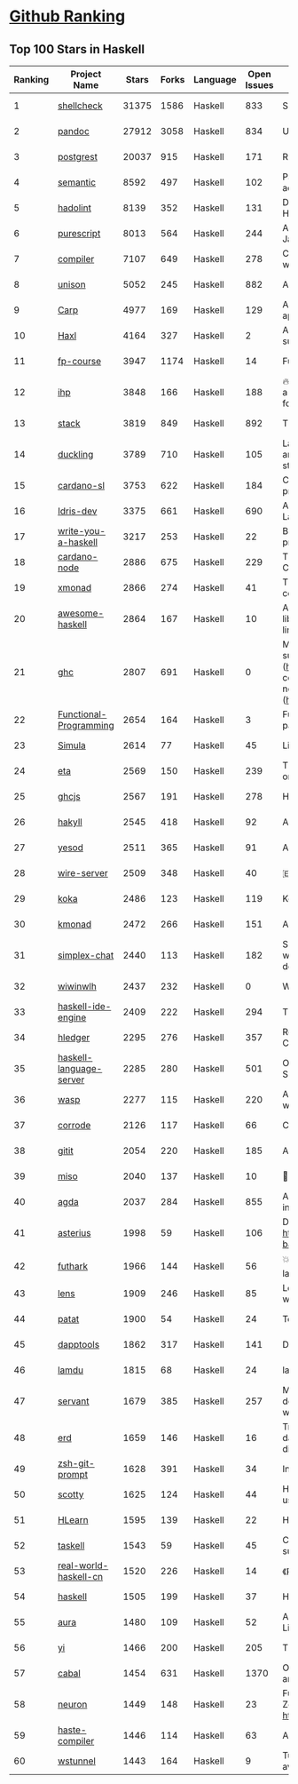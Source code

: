 [Github Ranking](../README.md)
==========

## Top 100 Stars in Haskell

| Ranking | Project Name | Stars | Forks | Language | Open Issues | Description | Last Commit |
| ------- | ------------ | ----- | ----- | -------- | ----------- | ----------- | ----------- |
| 1 | [shellcheck](https://github.com/koalaman/shellcheck) | 31375 | 1586 | Haskell | 833 | ShellCheck, a static analysis tool for shell scripts | 2023-02-05T14:14:42Z |
| 2 | [pandoc](https://github.com/jgm/pandoc) | 27912 | 3058 | Haskell | 834 | Universal markup converter | 2023-02-11T22:53:53Z |
| 3 | [postgrest](https://github.com/PostgREST/postgrest) | 20037 | 915 | Haskell | 171 | REST API for any Postgres database | 2023-02-10T19:23:28Z |
| 4 | [semantic](https://github.com/github/semantic) | 8592 | 497 | Haskell | 102 | Parsing, analyzing, and comparing source code across many languages | 2022-07-22T15:39:27Z |
| 5 | [hadolint](https://github.com/hadolint/hadolint) | 8139 | 352 | Haskell | 131 | Dockerfile linter, validate inline bash, written in Haskell | 2023-02-06T08:00:59Z |
| 6 | [purescript](https://github.com/purescript/purescript) | 8013 | 564 | Haskell | 244 | A strongly-typed language that compiles to JavaScript | 2023-02-05T08:51:45Z |
| 7 | [compiler](https://github.com/elm/compiler) | 7107 | 649 | Haskell | 278 | Compiler for Elm, a functional language for reliable webapps. | 2023-01-06T10:45:32Z |
| 8 | [unison](https://github.com/unisonweb/unison) | 5052 | 245 | Haskell | 882 | A friendly programming language from the future | 2023-02-12T02:17:18Z |
| 9 | [Carp](https://github.com/carp-lang/Carp) | 4977 | 169 | Haskell | 129 | A statically typed lisp, without a GC, for real-time applications. | 2023-02-03T10:18:45Z |
| 10 | [Haxl](https://github.com/facebook/Haxl) | 4164 | 327 | Haskell | 2 | A Haskell library that simplifies access to remote data, such as databases or web-based services.  | 2022-12-07T04:04:55Z |
| 11 | [fp-course](https://github.com/system-f/fp-course) | 3947 | 1174 | Haskell | 14 | Functional Programming Course | 2022-10-05T02:57:23Z |
| 12 | [ihp](https://github.com/digitallyinduced/ihp) | 3848 | 166 | Haskell | 188 | 🔥 The fastest way to build type safe web apps. IHP is a new batteries-included web framework optimized for longterm productivity and programmer happiness | 2023-02-11T09:50:02Z |
| 13 | [stack](https://github.com/commercialhaskell/stack) | 3819 | 849 | Haskell | 892 | The Haskell Tool Stack | 2023-02-08T01:05:10Z |
| 14 | [duckling](https://github.com/facebook/duckling) | 3789 | 710 | Haskell | 105 | Language, engine, and tooling for expressing, testing, and evaluating composable language rules on input strings. | 2023-01-31T07:59:07Z |
| 15 | [cardano-sl](https://github.com/input-output-hk/cardano-sl) | 3753 | 622 | Haskell | 184 | Cryptographic currency implementing Ouroboros PoS protocol | 2020-07-30T15:22:04Z |
| 16 | [Idris-dev](https://github.com/idris-lang/Idris-dev) | 3375 | 661 | Haskell | 690 | A Dependently Typed Functional Programming Language | 2023-02-05T22:32:04Z |
| 17 | [write-you-a-haskell](https://github.com/sdiehl/write-you-a-haskell) | 3217 | 253 | Haskell | 22 | Building a modern functional compiler from first principles. (http://dev.stephendiehl.com/fun/) | 2021-01-11T13:56:03Z |
| 18 | [cardano-node](https://github.com/input-output-hk/cardano-node) | 2886 | 675 | Haskell | 229 | The core component that is used to participate in a Cardano decentralised blockchain. | 2023-02-11T20:16:46Z |
| 19 | [xmonad](https://github.com/xmonad/xmonad) | 2866 | 274 | Haskell | 41 | The core of xmonad, a small but functional ICCCM-compliant tiling window manager | 2023-02-11T14:01:01Z |
| 20 | [awesome-haskell](https://github.com/krispo/awesome-haskell) | 2864 | 167 | Haskell | 10 | A collection of awesome Haskell links, frameworks, libraries and software. Inspired by awesome projects line. | 2022-12-15T14:45:10Z |
| 21 | [ghc](https://github.com/ghc/ghc) | 2807 | 691 | Haskell | 0 | Mirror of the Glasgow Haskell Compiler. Please submit issues and patches to GHC's Gitlab instance (https://gitlab.haskell.org/ghc/ghc). First time contributors are encouraged to get started with the newcomers info (https://gitlab.haskell.org/ghc/ghc/wikis/contributing). | 2023-02-11T23:37:15Z |
| 22 | [Functional-Programming](https://github.com/caiorss/Functional-Programming) | 2654 | 164 | Haskell | 3 | Functional Programming concepts, examples and patterns illustrated in Haskell, Ocaml and Python | 2019-08-06T22:00:55Z |
| 23 | [Simula](https://github.com/SimulaVR/Simula) | 2614 | 77 | Haskell | 45 | Linux VR Desktop | 2023-01-31T18:20:17Z |
| 24 | [eta](https://github.com/typelead/eta) | 2569 | 150 | Haskell | 239 | The Eta Programming Language, a dialect of Haskell on the JVM | 2022-07-31T17:14:19Z |
| 25 | [ghcjs](https://github.com/ghcjs/ghcjs) | 2567 | 191 | Haskell | 278 | Haskell to JavaScript compiler, based on GHC | 2023-01-21T23:46:36Z |
| 26 | [hakyll](https://github.com/jaspervdj/hakyll) | 2545 | 418 | Haskell | 92 | A static website compiler library in Haskell | 2023-02-11T19:38:43Z |
| 27 | [yesod](https://github.com/yesodweb/yesod) | 2511 | 365 | Haskell | 91 | A RESTful Haskell web framework built on WAI. | 2023-02-10T12:58:14Z |
| 28 | [wire-server](https://github.com/wireapp/wire-server) | 2509 | 348 | Haskell | 40 | 🇪🇺 Wire back-end services | 2023-02-11T20:55:21Z |
| 29 | [koka](https://github.com/koka-lang/koka) | 2486 | 123 | Haskell | 119 | Koka language compiler and interpreter | 2023-02-11T03:53:40Z |
| 30 | [kmonad](https://github.com/kmonad/kmonad) | 2472 | 266 | Haskell | 151 | An advanced keyboard manager | 2023-01-08T13:45:15Z |
| 31 | [simplex-chat](https://github.com/simplex-chat/simplex-chat) | 2440 | 113 | Haskell | 182 | SimpleX - the first messaging platform operating without user identifiers of any kind - 100% private by design! iOS and Android apps are released 📱! | 2023-02-11T23:25:05Z |
| 32 | [wiwinwlh](https://github.com/sdiehl/wiwinwlh) | 2437 | 232 | Haskell | 0 | What I Wish I Knew When Learning Haskell | 2022-02-25T06:38:14Z |
| 33 | [haskell-ide-engine](https://github.com/haskell/haskell-ide-engine) | 2409 | 222 | Haskell | 294 | The engine for haskell ide-integration. Not an IDE | 2020-12-23T06:21:46Z |
| 34 | [hledger](https://github.com/simonmichael/hledger) | 2295 | 276 | Haskell | 357 | Robust, fast, intuitive plain text accounting tool with CLI, TUI and web interfaces. | 2023-02-10T14:07:45Z |
| 35 | [haskell-language-server](https://github.com/haskell/haskell-language-server) | 2285 | 280 | Haskell | 501 | Official haskell ide support via language server (LSP). Successor of ghcide & haskell-ide-engine. | 2023-02-11T17:53:55Z |
| 36 | [wasp](https://github.com/wasp-lang/wasp) | 2277 | 115 | Haskell | 220 | A programming language that understands what a web app is. | 2023-02-11T21:00:07Z |
| 37 | [corrode](https://github.com/jameysharp/corrode) | 2126 | 117 | Haskell | 66 | C to Rust translator | 2019-03-10T01:48:47Z |
| 38 | [gitit](https://github.com/jgm/gitit) | 2054 | 220 | Haskell | 185 | A wiki using HAppS, pandoc, and git | 2023-01-27T17:01:04Z |
| 39 | [miso](https://github.com/dmjio/miso) | 2040 | 137 | Haskell | 10 | :ramen: A tasty Haskell front-end framework | 2023-02-03T19:53:21Z |
| 40 | [agda](https://github.com/agda/agda) | 2037 | 284 | Haskell | 855 | Agda is a dependently typed programming language / interactive theorem prover. | 2023-02-07T10:55:57Z |
| 41 | [asterius](https://github.com/tweag/asterius) | 1998 | 59 | Haskell | 106 | DEPRECATED in favor of ghc wasm backend, see https://www.tweag.io/blog/2022-11-22-wasm-backend-merged-in-ghc | 2022-11-14T00:45:01Z |
| 42 | [futhark](https://github.com/diku-dk/futhark) | 1966 | 144 | Haskell | 56 | :boom::computer::boom: A data-parallel functional programming language | 2023-02-11T23:00:56Z |
| 43 | [lens](https://github.com/ekmett/lens) | 1909 | 246 | Haskell | 85 | Lenses, Folds, and Traversals - Join us on web.libera.chat #haskell-lens | 2023-02-04T18:34:41Z |
| 44 | [patat](https://github.com/jaspervdj/patat) | 1900 | 54 | Haskell | 24 | Terminal-based presentations using Pandoc | 2023-02-08T07:49:50Z |
| 45 | [dapptools](https://github.com/dapphub/dapptools) | 1862 | 317 | Haskell | 141 | Dapp, Seth, Hevm, and more | 2023-02-06T19:11:46Z |
| 46 | [lamdu](https://github.com/lamdu/lamdu) | 1815 | 68 | Haskell | 24 | lamdu - towards the next generation IDE | 2023-02-10T16:59:23Z |
| 47 | [servant](https://github.com/haskell-servant/servant) | 1679 | 385 | Haskell | 257 | Main repository for the servant libraries — DSL for describing, serving, querying, mocking, documenting web applications and more! | 2023-02-03T04:08:50Z |
| 48 | [erd](https://github.com/BurntSushi/erd) | 1659 | 146 | Haskell | 16 | Translates a plain text description of a relational database schema to a graphical entity-relationship diagram. | 2023-01-19T21:51:35Z |
| 49 | [zsh-git-prompt](https://github.com/olivierverdier/zsh-git-prompt) | 1628 | 391 | Haskell | 34 | Informative git prompt for zsh | 2022-03-24T15:50:23Z |
| 50 | [scotty](https://github.com/scotty-web/scotty) | 1625 | 124 | Haskell | 44 | Haskell web framework inspired by Ruby's Sinatra, using WAI and Warp (Official Repository) | 2022-11-20T15:40:41Z |
| 51 | [HLearn](https://github.com/mikeizbicki/HLearn) | 1595 | 139 | Haskell | 22 | Homomorphic machine learning | 2016-05-29T16:51:53Z |
| 52 | [taskell](https://github.com/smallhadroncollider/taskell) | 1543 | 59 | Haskell | 45 | Command-line Kanban board/task manager with support for Trello boards and GitHub projects | 2022-02-03T16:24:25Z |
| 53 | [real-world-haskell-cn](https://github.com/huangz1990/real-world-haskell-cn) | 1520 | 226 | Haskell | 14 | 《Real World Haskell》中文翻译项目 | 2022-02-14T13:35:16Z |
| 54 | [haskell](https://github.com/tensorflow/haskell) | 1505 | 199 | Haskell | 37 | Haskell bindings for TensorFlow | 2023-02-05T21:41:24Z |
| 55 | [aura](https://github.com/fosskers/aura) | 1480 | 109 | Haskell | 52 | A secure, multilingual package manager for Arch Linux and the AUR. | 2023-01-18T07:24:51Z |
| 56 | [yi](https://github.com/yi-editor/yi) | 1466 | 200 | Haskell | 205 | The Haskell-Scriptable Editor | 2022-12-10T14:19:09Z |
| 57 | [cabal](https://github.com/haskell/cabal) | 1454 | 631 | Haskell | 1370 | Official upstream development repository for Cabal and cabal-install | 2023-02-12T02:26:11Z |
| 58 | [neuron](https://github.com/srid/neuron) | 1449 | 148 | Haskell | 23 | Future-proof note-taking and publishing based on Zettelkasten (superseded by Emanote: https://github.com/srid/emanote) | 2022-10-14T14:21:52Z |
| 59 | [haste-compiler](https://github.com/valderman/haste-compiler) | 1446 | 114 | Haskell | 63 | A GHC-based Haskell to JavaScript compiler | 2019-03-17T10:49:58Z |
| 60 | [wstunnel](https://github.com/erebe/wstunnel) | 1443 | 164 | Haskell | 9 | Tunneling over websocket protocol - Static binary available  | 2023-01-18T20:27:19Z |

